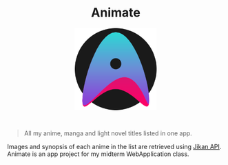 <h1 align="center">Animate</h1>

<p align="center">
  <a href="https://s20016.github.io/Animate/">
    <img src="public/img/animate-icon.png" align="center"/>  
  </a>
</p>  
<br>

> All my anime, manga and light novel titles listed in one app.

Images and synopsis of each anime in the list are retrieved using [Jikan API](https://jikan.moe/).  
Animate is an app project for my midterm WebApplication class. 